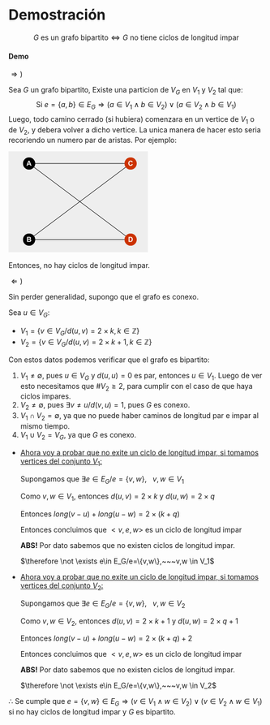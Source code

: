 # Demostración

$$
G \text{ es un grafo bipartito} \Leftrightarrow G \text{ no tiene ciclos de longitud impar}
$$

#### Demo

$\Rightarrow)$

Sea $G$ un grafo bipartito, Existe una particion de $V_G$ en $V_1$ y $V_2$ tal que:
$$
\text{Si }e=\{a,b\} \in E_G \Rightarrow (a\in V_1 \land b \in V_2) \lor (a \in V_2 \land b \in V_1)
$$
Luego, todo camino cerrado (si hubiera) comenzara en un vertice de $V_1$ o de  $V_2$, y debera volver a dicho vertice. La unica manera de hacer esto seria recoriendo un numero par de aristas. Por ejemplo:

<img src="Resources/image-20191202202845423.png" alt="image-20191202202845423" style="zoom: 50%;" />

Entonces, no hay ciclos de longitud impar.

$\Leftarrow)$

Sin perder generalidad, supongo que el grafo es conexo. 

Sea $u \in V_G$:

- $V_1 = \{v\in V_G/d(u,v) = 2\times k, k\in \mathbb{Z}\}$
- $V_2 = \{v \in V_G/d(u,v)=2\times k +1, k\in \mathbb{Z}\}$

Con estos datos podemos verificar que el grafo es bipartito:

1. $V_1 \neq \emptyset$, pues $u\in V_G$ y $d(u,u)=0$ es par,  entonces $u\in V_1$. Luego de ver esto necesitamos que $\#V_2\ge 2$, para cumplir con el caso de que haya ciclos impares.
2. $V_2 \neq \emptyset$, pues $\exists v \neq u/d(v,u)=1$, pues $G$ es conexo.
3. $V_1 \cap V_2 = \emptyset$, ya que no puede haber caminos de longitud par e impar al mismo tiempo.
4. $V_1 \cup V_2 = V_G$, ya que $G$ es conexo.

- <u>Ahora voy a probar que no exite un ciclo de longitud impar, si tomamos vertices del conjunto $V_1$:</u>

  Supongamos que $\exists e\in E_G/e=\{v,w\}, ~~~v,w\in V_1$ 

  Como $v,w \in V_1$, entonces $d(u,v) = 2\times k$ y $d(u,w) = 2 \times q$

  Entonces $long(v-u)+long(u-w) =2\times(k+q)$

  Entonces concluimos que  $<v,e,w>$ es un ciclo de longitud impar 

  **ABS!** Por dato sabemos que no existen ciclos de longitud impar.

  $\therefore \not \exists e\in E_G/e=\{v,w\},~~~v,w \in V_1$

  

- <u>Ahora voy a probar que no exite un ciclo de longitud impar, si tomamos vertices del conjunto $V_2$:</u>

  Supongamos que $\exists e\in E_G/e=\{v,w\}, ~~~v,w\in V_2$ 

  Como $v,w \in V_2$, entonces $d(u,v) = 2\times k +1$ y $d(u,w) = 2 \times q+1$

  Entonces $long(v-u)+long(u-w) =2\times(k+q)+2$ 

  Entonces concluimos que  $<v,e,w>$ es un ciclo de longitud impar 

  **ABS!** Por dato sabemos que no existen ciclos de longitud impar.

  $\therefore \not \exists e\in E_G/e=\{v,w\},~~~v,w \in V_2$



$\therefore$ Se cumple que $e=\{v,w\}\in E_G \Rightarrow (v\in V_1 \land w \in V_2) \lor (v\in V_2\land w\in V_1)$ si no hay ciclos de longitud impar y $G$ es bipartito.



















